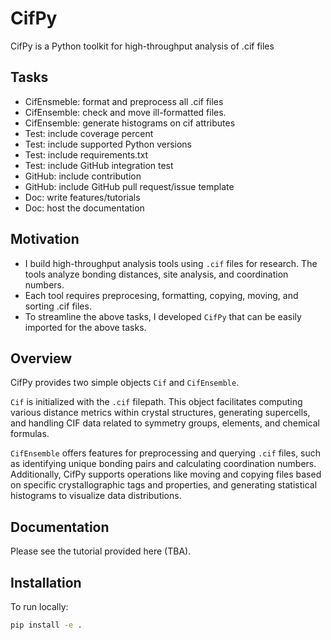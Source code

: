 # CifPy

CifPy is a Python toolkit for high-throughput analysis of .cif files

## Tasks

- CifEnsmeble: format and preprocess all .cif files
- CifEnsemble: check and move ill-formatted files.
- CifEnsemble: generate histograms on cif attributes
- Test: include coverage percent
- Test: include supported Python versions
- Test: include requirements.txt
- Test: include GitHub integration test
- GitHub: include contribution
- GitHub: include GitHub pull request/issue template
- Doc: write features/tutorials
- Doc: host the documentation

## Motivation

- I build high-throughput analysis tools using `.cif` files for research. The tools analyze bonding distances, site analysis, and coordination numbers.
- Each tool requires preprocesing, formatting, copying, moving, and sorting .cif files.
- To streamline the above tasks, I developed `CifPy` that can be easily imported for the above tasks.

## Overview

CifPy provides two simple objects `Cif` and `CifEnsemble`.

`Cif` is initialized with the `.cif` filepath. This object facilitates computing various distance metrics within crystal structures, generating supercells, and handling CIF data related to symmetry groups, elements, and chemical formulas.

`CifEnsemble` offers features for preprocessing and querying `.cif` files, such as identifying unique bonding pairs and calculating coordination numbers. Additionally, CifPy supports operations like moving and copying files based on specific crystallographic tags and properties, and generating statistical histograms to visualize data distributions.

## Documentation

Please see the tutorial provided here (TBA).

## Installation

To run locally:

```bash
pip install -e .
```
